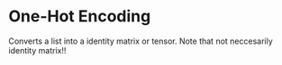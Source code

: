 # One-Hot Encoding
Converts a list into a identity matrix or tensor. Note that not neccesarily identity matrix!!
